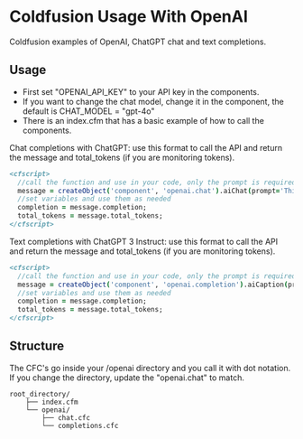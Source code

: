 # Coldfusion Usage With OpenAI
Coldfusion examples of OpenAI, ChatGPT chat and text completions.

## Usage
- First set "OPENAI_API_KEY" to your API key in the components.
- If you want to change the chat model, change it in the component, the default is CHAT_MODEL = "gpt-4o"
- There is an index.cfm that has a basic example of how to call the components.

Chat completions with ChatGPT: use this format to call the API and return the message and total_tokens (if you are monitoring tokens). 

```coldfusion
<cfscript>
  //call the function and use in your code, only the prompt is required, the role sets the system type
  message = createObject('component', 'openai.chat').aiChat(prompt='This is a test prompt.', role='marketing assistant');
  //set variables and use them as needed
  completion = message.completion;
  total_tokens = message.total_tokens;
</cfscript>
```


Text completions with ChatGPT 3 Instruct: use this format to call the API and return the message and total_tokens (if you are monitoring tokens).

```coldfusion
<cfscript>
  //call the function and use in your code, only the prompt is required, the rest are optional
  message = createObject('component', 'openai.completion').aiCaption(prompt='This is a test prompt.', temperature=0.7, max_tokens=250, top_p=0.8, frequency_penalty=0, presence_penalty=0.0);
  //set variables and use them as needed
  completion = message.completion;
  total_tokens = message.total_tokens;
</cfscript>
```

## Structure
The CFC's go inside your /openai directory and you call it with dot notation.  If you change the directory, update the "openai.chat" to match.

```plaintext
root_directory/
    ├── index.cfm
    └── openai/
        ├── chat.cfc
        └── completions.cfc
```


